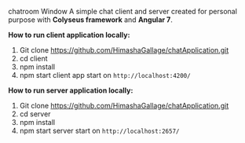 chatroom Window
A simple chat client and server created for personal purpose with  **Colyseus framework** and **Angular 7**.

**How to run client application locally:**

1. Git clone https://github.com/HimashaGallage/chatApplication.git
2. cd client
3. npm install
4. npm start
 client app start on `http://localhost:4200/`


**How to run server application locally:**

1. Git clone https://github.com/HimashaGallage/chatApplication.git
2. cd server
3. npm install
4. npm start
server start on `http://localhost:2657/`
